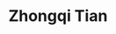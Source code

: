 ---
layout: page
title: Zhongqi Tian
description: 2014-2020 PhD
# img: assets/img/bio-photo.jpg
redirect:
year: 2014 
category: Alumni
---